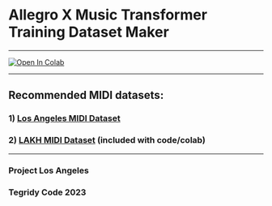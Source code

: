 # Allegro X Music Transformer Training Dataset Maker

***

[![Open In Colab][colab-badge]][colab-notebook2]

[colab-notebook2]: <https://colab.research.google.com/github/asigalov61/Allegro-X-Music-Transformer/blob/main/Training-Data/Allegro_X_Music_Transformer_Training_Dataset_Maker.ipynb>
[colab-badge]: <https://colab.research.google.com/assets/colab-badge.svg>

***

## Recommended MIDI datasets: 
### 1) [Los Angeles MIDI Dataset](https://github.com/asigalov61/Los-Angeles-MIDI-Dataset)
### 2) [LAKH MIDI Dataset](https://colinraffel.com/projects/lmd/) (included with code/colab)

***

### Project Los Angeles
### Tegridy Code 2023
